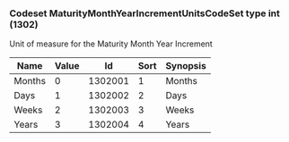 ### Codeset MaturityMonthYearIncrementUnitsCodeSet type int (1302)

Unit of measure for the Maturity Month Year Increment

| Name   | Value | Id      | Sort | Synopsis |
|--------|-------|---------|------|----------|
| Months | 0     | 1302001 | 1    | Months   |
| Days   | 1     | 1302002 | 2    | Days     |
| Weeks  | 2     | 1302003 | 3    | Weeks    |
| Years  | 3     | 1302004 | 4    | Years    |

